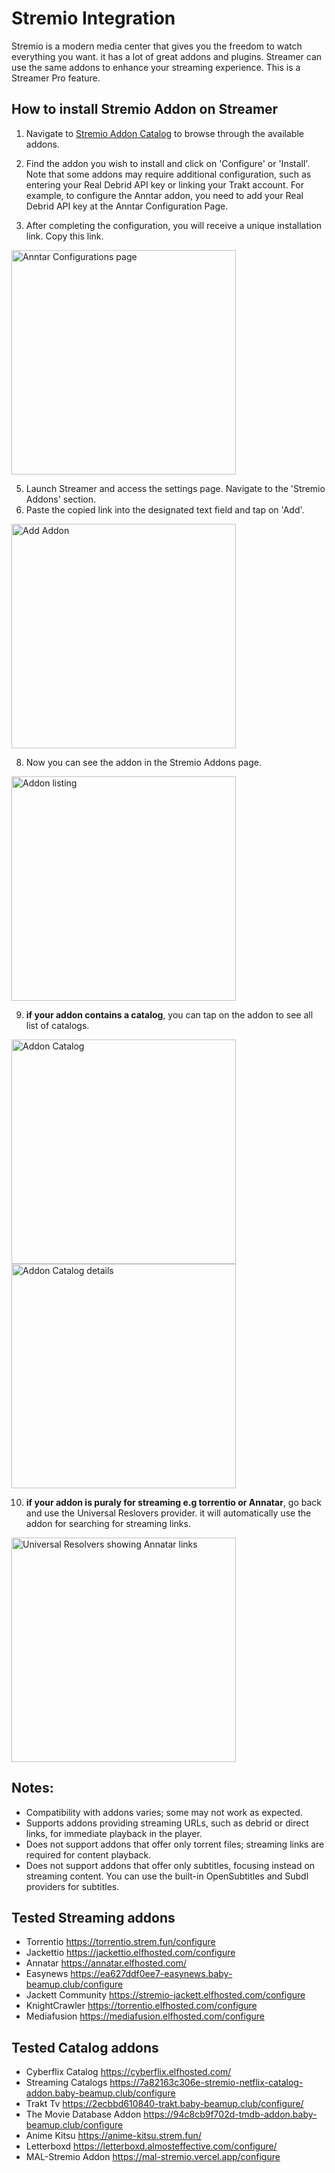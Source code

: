 # Stremio Integration
Stremio is a modern media center that gives you the freedom to watch everything you want. it has a lot of great addons and plugins. Streamer can use the same addons to enhance your streaming experience.
This is a Streamer Pro feature. 

## How to install Stremio Addon on Streamer

1. Navigate to [Stremio Addon Catalog](https://stremio-addons.netlify.app) to browse through the available addons.
2. Find the addon you wish to install and click on 'Configure' or 'Install'. Note that some addons may require additional configuration, such as entering your Real Debrid API key or linking your Trakt account. For example, to configure the Anntar addon, you need to add your Real Debrid API key at the Anntar Configuration Page.


3. After completing the configuration, you will receive a unique installation link. Copy this link.
<img width="359" alt="Anntar Configurations page" src="https://github.com/StreamerApp/Streamer/assets/96978272/01175794-946b-4d04-8f38-2adbbf34c278">

5. Launch Streamer and access the settings page. Navigate to the 'Stremio Addons' section.
6. Paste the copied link into the designated text field and tap on 'Add'.
<img width="359" alt="Add Addon" src="https://github.com/StreamerApp/Streamer/assets/96978272/8a35651a-b977-4e4f-93ad-820934cb6387">

8. Now you can see the addon in the Stremio Addons page.
<img width="359" alt="Addon listing" src="https://github.com/StreamerApp/Streamer/assets/96978272/91d336dc-e9c2-4da3-96ff-b2ce12a6f663">

9. **if your addon contains a catalog**, you can tap on the addon to see all list of catalogs.

<img width="359" alt="Addon Catalog" src="https://github.com/StreamerApp/Streamer/assets/96978272/754975ec-4d1d-450f-8b2e-7b8d96f29d93">
<img width="359" alt="Addon Catalog details" src="https://github.com/StreamerApp/Streamer/assets/96978272/8640128c-08bb-4bfb-bf41-106437c8adc6">

10. **if your addon is puraly for streaming e.g torrentio or Annatar**, go back and use the Universal Reslovers provider. it will automatically use the addon for searching for streaming links.

<img width="359" alt="Universal Resolvers showing Annatar links" src="https://github.com/StreamerApp/Streamer/assets/96978272/c169ac55-f8af-4dcb-b5dd-312926d3af96">

## Notes: 
- Compatibility with addons varies; some may not work as expected.
- Supports addons providing streaming URLs, such as debrid or direct links, for immediate playback in the player.
- Does not support addons that offer only torrent files; streaming links are required for content playback.
- Does not support addons that offer only subtitles, focusing instead on streaming content. You can use the built-in OpenSubtitles and Subdl providers for subtitles.


## Tested Streaming addons
- Torrentio https://torrentio.strem.fun/configure
- Jackettio https://jackettio.elfhosted.com/configure
- Annatar https://annatar.elfhosted.com/
- Easynews https://ea627ddf0ee7-easynews.baby-beamup.club/configure
- Jackett Community  https://stremio-jackett.elfhosted.com/configure
- KnightCrawler https://torrentio.elfhosted.com/configure
- Mediafusion https://mediafusion.elfhosted.com/configure 

## Tested Catalog addons
- Cyberflix Catalog https://cyberflix.elfhosted.com/
- Streaming Catalogs https://7a82163c306e-stremio-netflix-catalog-addon.baby-beamup.club/configure
- Trakt Tv https://2ecbbd610840-trakt.baby-beamup.club/configure/
- The Movie Database Addon  https://94c8cb9f702d-tmdb-addon.baby-beamup.club/configure
- Anime Kitsu https://anime-kitsu.strem.fun/
- Letterboxd https://letterboxd.almosteffective.com/configure/
- MAL-Stremio Addon https://mal-stremio.vercel.app/configure
